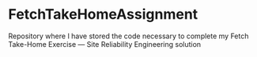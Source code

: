 # FetchTakeHomeAssignment
Repository where I have stored the code necessary to complete my Fetch Take-Home Exercise — Site Reliability Engineering solution
